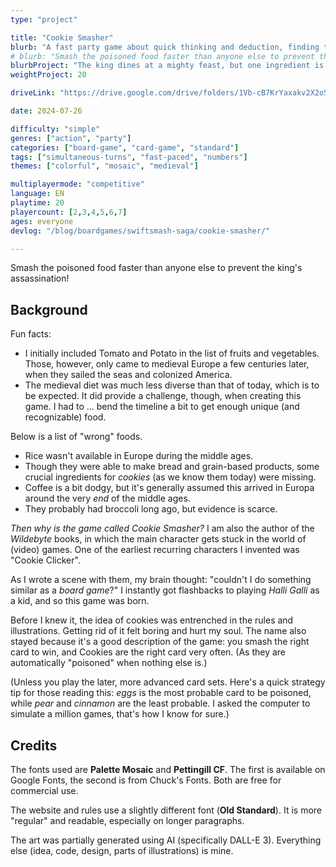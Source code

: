 ```yaml
---
type: "project"

title: "Cookie Smasher"
blurb: "A fast party game about quick thinking and deduction, finding the poisoned food, then smashing it before anyone else."
# blurb: "Smash the poisoned food faster than anyone else to prevent the king's assassination!"
blurbProject: "The king dines at a mighty feast, but one ingredient is secretly poisoned. Smash it before anyone else to save the king!"
weightProject: 20

driveLink: "https://drive.google.com/drive/folders/1Vb-cB7KrYaxakv2X2oSmQJdSNg-9T5T_"

date: 2024-07-26

difficulty: "simple"
genres: ["action", "party"]
categories: ["board-game", "card-game", "standard"]
tags: ["simultaneous-turns", "fast-paced", "numbers"]
themes: ["colorful", "mosaic", "medieval"]

multiplayermode: "competitive"
language: EN
playtime: 20
playercount: [2,3,4,5,6,7]
ages: everyone
devlog: "/blog/boardgames/swiftsmash-saga/cookie-smasher/"

---
```


Smash the poisoned food faster than anyone else to prevent the king's assassination!

## Background

Fun facts:

* I initially included Tomato and Potato in the list of fruits and vegetables. Those, however, only came to medieval Europe a few centuries later, when they sailed the seas and colonized America.
* The medieval diet was much less diverse than that of today, which is to be expected. It did provide a challenge, though, when creating this game. I had to ... bend the timeline a bit to get enough unique (and recognizable) food. 

Below is a list of "wrong" foods.
* Rice wasn't available in Europe during the middle ages.
* Though they were able to make bread and grain-based products, some crucial ingredients for _cookies_ (as we know them today) were missing.
* Coffee is a bit dodgy, but it's generally assumed this arrived in Europa around the very _end_ of the middle ages. 
* They probably had broccoli long ago, but evidence is scarce.

_Then why is the game called Cookie Smasher?_ I am also the author of the _Wildebyte_ books, in which the main character gets stuck in the world of (video) games. One of the earliest recurring characters I invented was "Cookie Clicker".

As I wrote a scene with them, my brain thought: "couldn't I do something similar as a _board game_?" I instantly got flashbacks to playing _Halli Galli_ as a kid, and so this game was born.

Before I knew it, the idea of cookies was entrenched in the rules and illustrations. Getting rid of it felt boring and hurt my soul. The name also stayed because it's a good description of the game: you smash the right card to win, and Cookies are the right card very often. (As they are automatically "poisoned" when nothing else is.)

(Unless you play the later, more advanced card sets. Here's a quick strategy tip for those reading this: _eggs_ is the most probable card to be poisoned, while _pear_ and _cinnamon_ are the least probable. I asked the computer to simulate a million games, that's how I know for sure.)


## Credits

The fonts used are **Palette Mosaic** and **Pettingill CF**. The first is available on Google Fonts, the second is from Chuck's Fonts. Both are free for commercial use.

The website and rules use a slightly different font (**Old Standard**). It is more "regular" and readable, especially on longer paragraphs.

The art was partially generated using AI (specifically DALL-E 3). Everything else (idea, code, design, parts of illustrations) is mine.